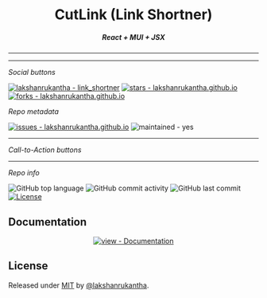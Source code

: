 <p align="center">

  <h1 align="center">CutLink (Link Shortner)</h1>
  <h5 align="center">React + MUI + JSX</h5>
  <hr/>
<!--<img src="" alt="webpage preview"/> -->
  <hr/>
  
<p align="center">

_Social buttons_

[![lakshanrukantha - link_shortner](https://img.shields.io/static/v1?label=lakshanrukantha&message=link_shortner&color=blue&logo=github)](https://github.com/lakshanrukantha/link_shortner "Go to GitHub repo")
[![stars - lakshanrukantha.github.io](https://img.shields.io/github/stars/lakshanrukantha/link_shortner?style=social)](https://github.com/lakshanrukantha/link_shortner)
[![forks - lakshanrukantha.github.io](https://img.shields.io/github/forks/lakshanrukantha/link_shortner?style=social)](https://github.com/lakshanrukantha/link_shortner)

_Repo metadata_

[![issues - lakshanrukantha.github.io](https://img.shields.io/github/issues/lakshanrukantha/link_shortner)](https://github.com/lakshanrukantha/link_shortner/issues)
![maintained - yes](https://img.shields.io/badge/maintained-yes-blue)

<hr/>

_Call-to-Action buttons_

<div align="center">

<!-- [![View site - GH Pages](https://img.shields.io/badge/View_site-GH_Pages-2ea44f?style=for-the-badge)](https://lakshanrukantha.github.io) -->
<hr/>
</div>

_Repo info_

![GitHub top language](https://img.shields.io/github/languages/top/lakshanrukantha/link_shortner)
![GitHub commit activity](https://img.shields.io/github/commit-activity/m/lakshanrukantha/link_shortner)
![GitHub last commit](https://img.shields.io/github/last-commit/lakshanrukantha/link_shortner)
[![License](https://img.shields.io/badge/License-MIT-blue)](#license)

## Documentation

<div align="center">

[![view - Documentation](https://img.shields.io/badge/view-Documentation-blue?style=for-the-badge)](/docs/ "Go to project documentation")

</div>

## License

Released under [MIT](/LICENSE) by [@lakshanrukantha](https://github.com/lakshanrukantha).
